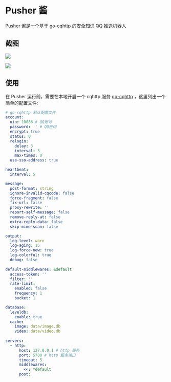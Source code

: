 # Pusher 酱
Pusher 酱是一个基于 go-cqhttp 的安全知识 QQ 推送机器人

## 截图

![](https://cdn.bingbingzi.cn/blog/20220114173218.png)

![](https://cdn.bingbingzi.cn/blog/20220114173307.png)
## 使用
在 Pusher 运行前，需要在本地开启一个 cqhttp 服务 [go-cqhttp](https://github.com/Mrs4s/go-cqhttp) ，这里列出一个简单的配置文件:

```yaml
# go-cqhttp 默认配置文件
account:
  uin: 10086 # QQ账号
  password: '' # QQ密码
  encrypt: true
  status: 0
  relogin:
    delay: 3
    interval: 3
    max-times: 0
  use-sso-address: true

heartbeat:
  interval: 5

message:
  post-format: string
  ignore-invalid-cqcode: false
  force-fragment: false
  fix-url: false
  proxy-rewrite: ''
  report-self-message: false
  remove-reply-at: false
  extra-reply-data: false
  skip-mime-scan: false

output:
  log-level: warn
  log-aging: 15
  log-force-new: true
  log-colorful: true
  debug: false
  
default-middlewares: &default
  access-token: ''
  filter: ''
  rate-limit:
    enabled: false
    frequency: 1
    bucket: 1

database:
  leveldb:
    enable: true
  cache:
    image: data/image.db
    video: data/video.db
    
servers:
  - http:
      host: 127.0.0.1 # http 服务
      port: 5700 # http 服务端口
      timeout: 5
      middlewares:
        <<: *default
      post:
```
